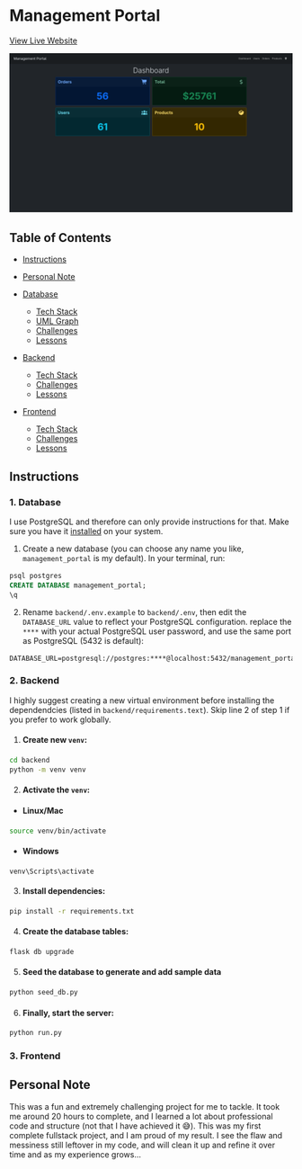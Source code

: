# Management Portal

[View Live Website](https://fourgeeks-management-portal.render.com/)

![Preview](frontend/public/preview.png)

## Table of Contents

- [Instructions](#instructions)

- [Personal Note](#personal-note)

- [Database](#database)

  - [Tech Stack](#db-stack)
  - [UML Graph](#uml)
  - [Challenges](#db-challenges)
  - [Lessons](#db-lessons)

- [Backend](#backend)

  - [Tech Stack](#back-stack)
  - [Challenges](#back-challenges)
  - [Lessons](#back-lessons)

- [Frontend](#frontend)
  - [Tech Stack](#front-stack)
  - [Challenges](#front-challenges)
  - [Lessons](#front-lessons)

## Instructions

### 1. Database

I use PostgreSQL and therefore can only provide instructions for that. Make sure you have it [installed](https://www.postgresql.org/download/) on your system.

1. Create a new database (you can choose any name you like, `management_portal` is my default). In your terminal, run:

```sql
psql postgres
CREATE DATABASE management_portal;
\q
```

2. Rename `backend/.env.example` to `backend/.env`, then edit the `DATABASE_URL` value to reflect your PostgreSQL configuration. replace the `****` with your actual PostgreSQL user password, and use the same port as PostgreSQL (5432 is default):

```
DATABASE_URL=postgresql://postgres:****@localhost:5432/management_portal
```

### 2. Backend

I highly suggest creating a new virtual environment before installing the dependendcies (listed in `backend/requirements.text`). Skip line 2 of step 1 if you prefer to work globally.

1. #### Create new `venv`:

```bash
cd backend
python -m venv venv
```

2. #### Activate the `venv`:

- #### Linux/Mac

```bash
source venv/bin/activate
```

- #### Windows

```
venv\Scripts\activate
```

3.  #### Install dependencies:

```bash
pip install -r requirements.txt
```

4. #### Create the database tables:

```bash
flask db upgrade
```

5. #### Seed the database to generate and add sample data

```bash
python seed_db.py
```

6. #### Finally, start the server:

```bash
python run.py
```

### 3. Frontend

## Personal Note

This was a fun and extremely challenging project for me to tackle. It took me around 20 hours to complete, and I learned a lot about professional code and structure (not that I have achieved it 😅). This was my first complete fullstack project, and I am proud of my result. I see the flaw and messiness still leftover in my code, and will clean it up and refine it over time and as my experience grows...

```

```
